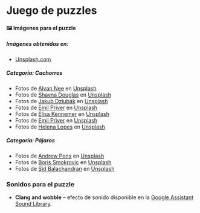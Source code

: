 # **Juego de puzzles**

#### **🖼️ Imágenes para el puzzle**
##### Imágenes obtenidas en: 
- [Unsplash.com](https://unsplash.com)
##### **Categoría: Cachorros**
- Fotos de [Alvan Nee](https://unsplash.com/es/@alvannee?utm_content=creditCopyText&utm_medium=referral&utm_source=unsplash) en [Unsplash](https://unsplash.com/es/fotos/dos-perros-marrones-y-blancos-corriendo-por-caminos-de-tierra-durante-el-dia-T-0EW-SEbsE?utm_content=creditCopyText&utm_medium=referral&utm_source=unsplash)
- Fotos de [Shayna Douglas](https://unsplash.com/es/@itsmaemedia?utm_content=creditCopyText&utm_medium=referral&utm_source=unsplash) en [Unsplash](https://unsplash.com/es/fotos/cachorro-de-golden-retriever-en-suelo-cubierto-de-nieve-w2tG22s8hEc?utm_content=creditCopyText&utm_medium=referral&utm_source=unsplash)
- Fotos de [Jakub Dziubak](https://unsplash.com/es/@jckbck?utm_content=creditCopyText&utm_medium=referral&utm_source=unsplash) en [Unsplash](https://unsplash.com/es/fotos/golden-retriever-acostado-sobre-tela-azul-wvXG_7ebZ18?utm_content=creditCopyText&utm_medium=referral&utm_source=unsplash)
- Fotos de [Emil Priver](https://unsplash.com/es/@emilpriver?utm_content=creditCopyText&utm_medium=referral&utm_source=unsplash) en [Unsplash](https://unsplash.com/es/fotos/golden-retriever-sentado-en-un-campo-de-hierba-verde-durante-el-dia-f0h84yIqwBc?utm_content=creditCopyText&utm_medium=referral&utm_source=unsplash)
- Fotos de [Elisa Kennemer](https://unsplash.com/es/@elisalou?utm_content=creditCopyText&utm_medium=referral&utm_source=unsplash) en [Unsplash](https://unsplash.com/es/fotos/perro-marron-de-pelaje-corto-en-cuerpo-de-agua-durante-el-dia-JT-d0vVrUuA?utm_content=creditCopyText&utm_medium=referral&utm_source=unsplash)
- Fotos de [Emil Priver](https://unsplash.com/es/@emilpriver?utm_content=creditCopyText&utm_medium=referral&utm_source=unsplash) en [Unsplash](https://unsplash.com/es/fotos/golden-retriever-sentado-en-el-suelo-de-madera-durante-el-dia-LQsrXtpuqR8?utm_content=creditCopyText&utm_medium=referral&utm_source=unsplash)
- Fotos de [Helena Lopes](https://unsplash.com/es/@helenalopesph?utm_content=creditCopyText&utm_medium=referral&utm_source=unsplash) en [Unsplash](https://unsplash.com/es/fotos/golden-retriever-caminando-sobre-arena-marron-durante-el-dia-IBz1XwoAEOY?utm_content=creditCopyText&utm_medium=referral&utm_source=unsplash)

##### **Categoría: Pájaros**
- Fotos de [Andrew Pons](https://unsplash.com/es/@imandrewpons?utm_content=creditCopyText&utm_medium=referral&utm_source=unsplash) en [Unsplash](https://unsplash.com/es/fotos/primer-plano-de-un-guacamayo-amarillo-y-azul-lylCw4zcA7I?utm_content=creditCopyText&utm_medium=referral&utm_source=unsplash)
- Fotos de [Boris Smokrovic](https://unsplash.com/es/@borisworkshop?utm_content=creditCopyText&utm_medium=referral&utm_source=unsplash) en [Unsplash](https://unsplash.com/es/fotos/pajaro-amarillo-en-el-arbol-de-sakura-RLLR0oRz16Y?utm_content=creditCopyText&utm_medium=referral&utm_source=unsplash)
- Fotos de [Sid Balachandran](https://unsplash.com/es/@sid_balachandran?utm_content=creditCopyText&utm_medium=referral&utm_source=unsplash) en [Unsplash](https://unsplash.com/es/fotos/tres-loros-azules-y-amarillos-en-la-rama-de-un-arbol-hXttDVCwyRA?utm_content=creditCopyText&utm_medium=referral&utm_source=unsplash)


### **Sonidos para el puzzle**

- **Clang and wobble** – efecto de sonido disponible en la [Google Assistant Sound Library](https://actions.google.com/sounds/v1/cartoon/clang_and_wobble.ogg).
